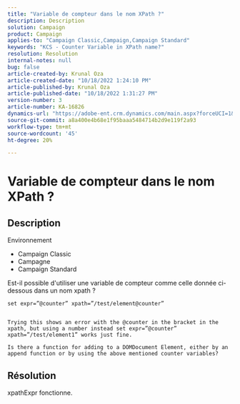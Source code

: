 ```yaml
---
title: "Variable de compteur dans le nom XPath ?"
description: Description
solution: Campaign
product: Campaign
applies-to: "Campaign Classic,Campaign,Campaign Standard"
keywords: "KCS - Counter Variable in XPath name?"
resolution: Resolution
internal-notes: null
bug: false
article-created-by: Krunal Oza
article-created-date: "10/18/2022 1:24:10 PM"
article-published-by: Krunal Oza
article-published-date: "10/18/2022 1:31:27 PM"
version-number: 3
article-number: KA-16826
dynamics-url: "https://adobe-ent.crm.dynamics.com/main.aspx?forceUCI=1&pagetype=entityrecord&etn=knowledgearticle&id=949b0b22-e84e-ed11-bba2-00224808679b"
source-git-commit: a8a400e4b68e1f95baaa5484714b2d9e119f2a93
workflow-type: tm+mt
source-wordcount: '45'
ht-degree: 20%

---
```


# Variable de compteur dans le nom XPath ?

## Description


Environnement

- Campaign Classic
- Campagne
- Campaign Standard




Est-il possible d&#39;utiliser une variable de compteur comme celle donnée ci-dessous dans un nom xpath ?


```
set expr=”@counter” xpath=”/test/element@counter”

 
Trying this shows an error with the @counter in the bracket in the xpath, but using a number instead set expr=”@counter” xpath=”/test/element1” works just fine.
 
Is there a function for adding to a DOMDocument Element, either by an append function or by using the above mentioned counter variables?
```





## Résolution


xpathExpr fonctionne.
